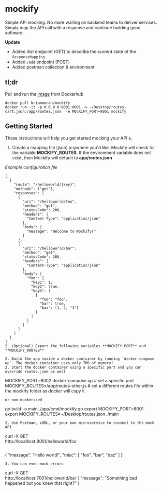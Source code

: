 # mockify
Simple API mocking. No more waiting on backend teams to deliver services. Simply map the API call with a response and 
continue building great software.

**Update**
* Added */list* endpoint (GET) to describe the current state of the `ResponseMapping`
* Added `/add` endpoint (POST)
* Added postman collection & environment

## tl;dr
Pull and run the [image](https://hub.docker.com/r/brianmoran/mockify/) from Dockerhub
```
docker pull brianmoran/mockify
docker run -it -p 0.0.0.0:8001:8001 -v ~/Desktop/routes-cart.json:/app/routes.json  -e MOCKIFY_PORT=8001 mockify
```

## Getting Started
These instructions will help you get started mocking your API's.
1. Create a mapping file (json) anywhere you'd like. Mockify will check for the variable **MOCKIFY_ROUTES**. If the environment variable does not exist, then Mockify will default to **app/routes.json**

*Example configuration file*
```
[
  {
    "route": "/helloworld/{key}",
    "methods": ["get"],
    "responses": [
      {
        "uri": "/helloworld/foo",
        "method": "get",
        "statusCode": 200,
        "headers": {
          "Content-Type": "application/json"
        },
        "body": {
          "message": "Welcome to Mockify!"
        }
      },
      {
        "uri": "/helloworld/bar",
        "method": "get",
        "statusCode": 200,
        "headers": {
          "Content-Type": "application/json"
        },
        "body": {
          "foo": {
            "key1": 1,
            "key2": true,
            "key3": [
              {
                "foo": "foo",
                "bar": true,
                "baz": [1, 2, "3"]
              }
            ]
          }
        }
      }
    ]
  }
]
2. (Optional) Export the following variables **MOCKIFY_PORT** and **MOCKIFY_ROUTES**

2. Build the app inside a docker container by running `docker-compose up`. The docker container uses only 7MB of memory!
2. Start the docker container using a specific port and you can override routes.json as well
```
MOCKIFY_PORT=8002 docker-compose up # set a specific port
MOCKIFY_ROUTES=/app/routes-other.js # set a different routes file within the mockify folder as docker will copy it
```
or non-dockerized
```
go build -o main ./app/cmd/mockify.go
export MOCKIFY_PORT=8001
export MOCKIFY_ROUTES=~/Desktop/routes.json
./main
```
2. Use Postman, cURL, or your own microservice to connect to the mock API
```
curl -X GET \
  http://localhost:8001/helloworld/foo
```
```
{
    "message": "Hello world!",
    "misc": [
        "foo",
        "bar",
        "baz"
    ]
}
```
3. You can even mock errors
```
curl -X GET \
  http://localhost:7001/helloworld/bar
{
    "message": "Something bad happened but you knew that right?"
}
```
